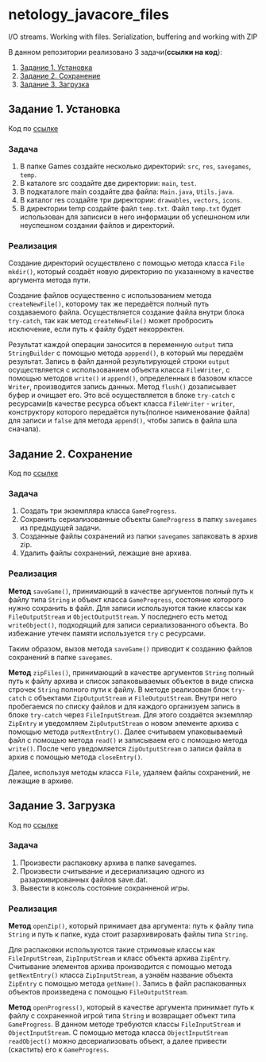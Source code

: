 # netology_javacore_files
I/O streams. Working with files. Serialization, buffering and working with ZIP

В данном репозитории реализовано 3 задачи(**ссылки на код**):
1.  [Задание 1. Установка](https://github.com/A-Sakhmina/netology_javacore_files/tree/master/src/task1_installing)
2.  [Задание 2. Сохранение](https://github.com/A-Sakhmina/netology_javacore_files/tree/master/src/task2_serializing)
3.  [Задание 3. Загрузка](https://github.com/A-Sakhmina/netology_javacore_files/tree/master/src/task3_unZip_unSerializing)

## Задание 1. Установка
Код по [ссылке](https://github.com/A-Sakhmina/netology_javacore_files/tree/master/src/task1_installing)
### Задача 
1.  В папке Games создайте несколько директорий: `src`, `res`, `savegames`, `temp`.
2.  В каталоге src создайте две директории: `main`, `test`.
3.  В подкаталоге main создайте два файла: `Main.java`, `Utils.java`.
4.  В каталог res создайте три директории: `drawables`, `vectors`, `icons`.
5.  В директории temp создайте файл `temp.txt`.
Файл `temp.txt` будет использован для записиси в него информации об успешноном или неуспешном создании файлов и директорий.
### Реализация
Создание директорий осуществлено с помощью метода класса `File` `mkdir()`, который создаёт новую директорию по указанному в качестве аргумента метода пути.

Создание файлов осущественно с использованием метода `createNewFile()`, которому так же передаётся полный путь создаваемого файла. 
Осуществляется создание файла внутри блока `try-catch`, так как метод `createNewFile()` может пробросить исключение, если путь к файлу будет некорректен.

Результат каждой операции заносится в переменную `output` типа `StringBuilder` с помощью метода `apppend()`, в который мы передаём результат. 
Запись в файл данной результирующей строки `output` осуществляется с использованием объекта класса `FileWriter`, 
с помощью методов `write()` и `append()`, определенных в базовом классе `Writer`, производится запись данных. Метод `flush()` дозаписывает буфер и очищает его.
Это всё осуществляется в блоке `try-catch` с ресурсами(в качестве ресурса объект класса `FileWriter` - `writer`, 
конструктору которого передаётся путь(полное наименование файла) для записи и `false` для метода `append()`, чтобы запись в файла шла сначала).

## Задание 2. Сохранение
Код по [ссылке](https://github.com/A-Sakhmina/netology_javacore_files/tree/master/src/task2_serializing)
### Задача 
1.  Создать три экземпляра класса `GameProgress`.
2.  Сохранить сериализованные объекты `GameProgress` в папку `savegames` из предыдущей задачи.
3.  Созданные файлы сохранений из папки `savegames` запаковать в архив zip.
4.  Удалить файлы сохранений, лежащие вне архива.
### Реализация
**Метод** `saveGame()`, принимающий в качестве аргументов полный путь к файлу типа `String` и объект класса `GameProgress`, состояние которого нужно сохранить в файл. 
Для записи используются такие классы как `FileOutputStream` и `ObjectOutputStream`. 
У последнего есть метод `writeObject()`, подходящий для записи сериализованного объекта. Во избежание утечек памяти используется `try` с ресурсами.

Таким образом, вызов метода `saveGame()` приводит к созданию файлов сохранений в папке `savegames`.

**Метод** `zipFiles()`, принимающий в качестве аргументов `String` полный путь к файлу архива и список запаковываемых объектов в виде списка строчек `String` полного пути к файлу. 
В методе реализован блок `try-catch` с объектами `ZipOutputStream` и `FileOutputStream`. 
Внутри него пробегаемся по списку файлов и для каждого организуем запись в блоке `try-catch` через `FileInputStream`. 
Для этого создаётся экземпляр `ZipEntry` и уведомляем `ZipOutputStream` о новом элементе архива с помощью метода `putNextEntry()`. 
Далее считываем упаковываемый файл с помощью метода `read()` и записываем его с помощью метода `write()`. 
После чего уведомляется `ZipOutputStream` о записи файла в архив с помощью метода `closeEntry()`.

Далее, используя методы класса `File`, удаляем файлы сохранений, не лежащие в архиве.
## Задание 3. Загрузка
Код по [ссылке](https://github.com/A-Sakhmina/netology_javacore_files/tree/master/src/task3_unZip_unSerializing)
### Задача 
1.  Произвести распаковку архива в папке savegames.
2.  Произвести считывание и десериализацию одного из разархивированных файлов save.dat.
4.  Вывести в консоль состояние сохранненой игры.
### Реализация
**Метод** `openZip()`, который принимает два аргумента: путь к файлу типа `String` и путь к папке, куда стоит разархивировать файлы типа `String`.

Для распаковки используются такие стримовые классы как `FileInputStream`, `ZipInputStream` и класс объекта архива `ZipEntry`. 
Считывание элементов архива производится с помощью метода `getNextEntry()` класса `ZipInputStream`, а узнаём название объекта `ZipEntry` с помощью метода `getName()`. 
Запись в файл распакованных объектов произведена с помощью `FileOutputStream`.

**Метод** `openProgress()`, который в качестве аргумента принимает путь к файлу с сохраненной игрой типа `String` и возвращает объект типа `GameProgress`. 
В данном методе требуются классы `FileInputStream` и `ObjectInputStream`. 
С помощью метода класса `ObjectInputStream` `readObject()` можно десериализовать объект, а далее привести (скастить) его к `GameProgress`.

